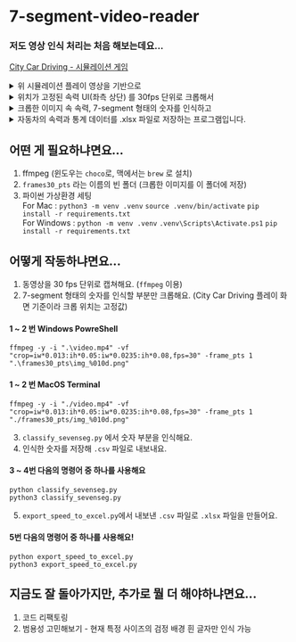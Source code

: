 # 7-segment-video-reader
### 저도 영상 인식 처리는 처음 해보는데요...  

[City Car Driving - 시뮬레이션 게임](https://store.steampowered.com/app/493490/City_Car_Driving/?l=koreana) 
<details>
<summary> 위 시뮬레이션 플레이 영상을 기반으로  </summary>
<div markdown="1">  

</br>
  
<img width="3360" height="2100" alt="490101310-a9d8fe30-939d-44aa-9070-4f70b6636482" src="https://github.com/user-attachments/assets/842c1c83-d408-44dd-803d-63e7a46efb42" />

</div>
</details>


<details>
<summary> 위치가 고정된 속력 UI(좌측 상단) 를 30fps 단위로 크롭해서 </summary>
<div markdown="1">

</br>
  
<img width="2516" height="1532" alt="490106400-cd0db321-2237-49b6-88d7-8d8fcbce5ed3" src="https://github.com/user-attachments/assets/96df607a-2f82-49af-9cb4-4e7e067f7e94" />

</div>
</details>

<details>
<summary> 크롭한 이미지 속 속력, 7-segment 형태의 숫자를 인식하고 </summary>
<div markdown="1">

</br>
  
<img width="2512" height="1516" alt="490106936-96327d78-621b-427b-81b5-ee9a113dcef9" src="https://github.com/user-attachments/assets/cc15ba2f-4b8a-4837-8010-de4a094806b8" />

</div>
</details>

<details>
<summary> 자동차의 속력과 통계 데이터를 .xlsx 파일로 저장하는 프로그램입니다. </summary>
<div markdown="1">

</br>
  
<img width="3136" height="1474" alt="490119725-d0335327-1fe9-49a1-9ec1-89ec7a05c588" src="https://github.com/user-attachments/assets/4c1d2808-e8ee-48df-8fbb-f36ffbf33d8d" />

</div>
</details>


## 어떤 게 필요하냐면요...
1. ffmpeg (윈도우는 `choco`로, 맥에서는 `brew` 로 설치)
2. `frames30_pts` 라는 이름의 빈 폴더 (크롭한 이미지를 이 폴더에 저장)
3. 파이썬 가상환경 세팅  
For Mac : `python3 -m venv .venv` `source .venv/bin/activate` `pip install -r requirements.txt`  
For Windows : `python -m venv .venv` `.venv\Scripts\Activate.ps1` `pip install -r requirements.txt`  

## 어떻게 작동하냐면요...
1. 동영상을 30 fps 단위로 캡쳐해요. (`ffmpeg` 이용)
2. 7-segment 형태의 숫자를 인식할 부분만 크롭해요. (City Car Driving 플레이 화면 기준이라 크롭 위치는 고정값)
#### 1 ~ 2 번 Windows PowreShell
```shell
ffmpeg -y -i ".\video.mp4" -vf "crop=iw*0.013:ih*0.05:iw*0.0235:ih*0.08,fps=30" -frame_pts 1 ".\frames30_pts\img_%010d.png"
```

#### 1 ~ 2 번 MacOS Terminal
```shell
ffmpeg -y -i "./video.mp4" -vf "crop=iw*0.013:ih*0.05:iw*0.0235:ih*0.08,fps=30" -frame_pts 1 "./frames30_pts/img_%010d.png"
```
3. `classify_sevenseg.py` 에서 숫자 부분을 인식해요.
4. 인식한 숫자를 저장해 `.csv` 파일로 내보내요.
#### 3 ~ 4번 다음의 명령어 중 하나를 사용해요
```shell
python classify_sevenseg.py
python3 classify_sevenseg.py
```
5. `export_speed_to_excel.py`에서 내보낸 `.csv` 파일로 `.xlsx` 파일을 만들어요.
#### 5번 다음의 명령어 중 하나를 사용해요!
```shell
python export_speed_to_excel.py
python3 export_speed_to_excel.py
```

## 지금도 잘 돌아가지만, 추가로 뭘 더 해야하냐면요...
1. 코드 리팩토링
2. 범용성 고민해보기 - 현재 특정 사이즈의 검정 배경 흰 글자만 인식 가능
